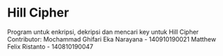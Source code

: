 # Hill Cipher
Program untuk enkripsi, dekripsi dan mencari key untuk Hill Cipher
Contributor:
Mochammad Ghifari Eka Narayana  - 140910190021
Matthew Felix Ristanto          - 140810190047

